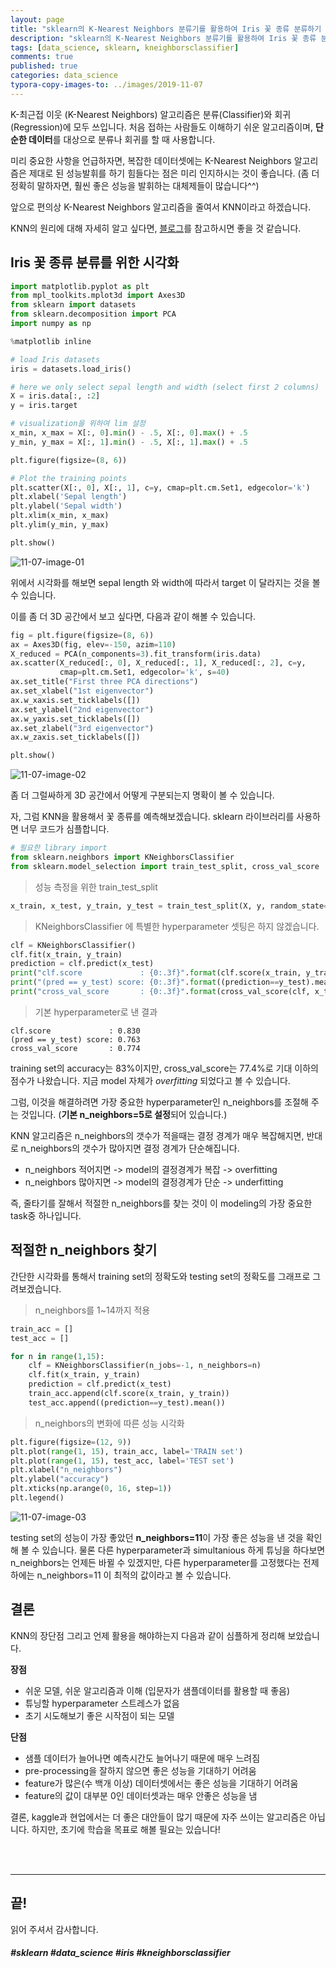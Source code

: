 ```yaml
---
layout: page
title: "sklearn의 K-Nearest Neighbors 분류기를 활용하여 Iris 꽃 종류 분류하기 (Classifier)"
description: "sklearn의 K-Nearest Neighbors 분류기를 활용하여 Iris 꽃 종류 분류하는 (Classifier)방법에 대하여 알아보겠습니다."
tags: [data_science, sklearn, kneighborsclassifier]
comments: true
published: true
categories: data_science
typora-copy-images-to: ../images/2019-11-07
---
```






K-최근접 이웃 (K-Nearest Neighbors) 알고리즘은 분류(Classifier)와 회귀(Regression)에 모두 쓰입니다. 처음 접하는 사람들도 이해하기 쉬운 알고리즘이며, **단순한 데이터**를 대상으로 분류나 회귀를 할 때 사용합니다. 

미리 중요한 사항을 언급하자면, 복잡한 데이터셋에는 K-Nearest Neighbors 알고리즘은 제대로 된 성능발휘를 하기 힘들다는 점은 미리 인지하시는 것이 좋습니다. (좀 더 정확히 말하자면, 훨씬 좋은 성능을 발휘하는 대체제들이 많습니다^^)

앞으로 편의상 K-Nearest Neighbors 알고리즘을 줄여서 KNN이라고 하겠습니다.

KNN의 원리에 대해 자세히 알고 싶다면, [블로그]( https://www.datacamp.com/community/tutorials/k-nearest-neighbor-classification-scikit-learn )를 참고하시면 좋을 것 같습니다.

## Iris 꽃 종류 분류를 위한 시각화

```python
import matplotlib.pyplot as plt
from mpl_toolkits.mplot3d import Axes3D
from sklearn import datasets
from sklearn.decomposition import PCA
import numpy as np

%matplotlib inline

# load Iris datasets 
iris = datasets.load_iris()

# here we only select sepal length and width (select first 2 columns)
X = iris.data[:, :2]  
y = iris.target

# visualization을 위하여 lim 설정
x_min, x_max = X[:, 0].min() - .5, X[:, 0].max() + .5
y_min, y_max = X[:, 1].min() - .5, X[:, 1].max() + .5

plt.figure(figsize=(8, 6))

# Plot the training points
plt.scatter(X[:, 0], X[:, 1], c=y, cmap=plt.cm.Set1, edgecolor='k')
plt.xlabel('Sepal length')
plt.ylabel('Sepal width')
plt.xlim(x_min, x_max)
plt.ylim(y_min, y_max)

plt.show()
```

 ![11-07-image-01](../images/2019-11-07/11-07-image-01.png)



위에서 시각화를 해보면 sepal length 와 width에 따라서 target 이 달라지는 것을 볼 수 있습니다.

이를 좀 더 3D 공간에서 보고 싶다면, 다음과 같이 해볼 수 있습니다.

```python
fig = plt.figure(figsize=(8, 6))
ax = Axes3D(fig, elev=-150, azim=110)
X_reduced = PCA(n_components=3).fit_transform(iris.data)
ax.scatter(X_reduced[:, 0], X_reduced[:, 1], X_reduced[:, 2], c=y,
           cmap=plt.cm.Set1, edgecolor='k', s=40)
ax.set_title("First three PCA directions")
ax.set_xlabel("1st eigenvector")
ax.w_xaxis.set_ticklabels([])
ax.set_ylabel("2nd eigenvector")
ax.w_yaxis.set_ticklabels([])
ax.set_zlabel("3rd eigenvector")
ax.w_zaxis.set_ticklabels([])

plt.show()
```

![11-07-image-02](../images/2019-11-07/11-07-image-02.png)

좀 더 그럴싸하게 3D 공간에서 어떻게 구분되는지 명확이 볼 수 있습니다.



자, 그럼 KNN을 활용해서 꽃 종류를 예측해보겠습니다. sklearn 라이브러리를 사용하면 너무 코드가 심플합니다.

```python
# 필요한 library import
from sklearn.neighbors import KNeighborsClassifier
from sklearn.model_selection import train_test_split, cross_val_score
```



> 성능 측정을 위한 train_test_split

```python
x_train, x_test, y_train, y_test = train_test_split(X, y, random_state=30)
```



> KNeighborsClassifier 에 특별한 hyperparameter 셋팅은 하지 않겠습니다.

```python
clf = KNeighborsClassifier()
clf.fit(x_train, y_train)
prediction = clf.predict(x_test)
print("clf.score             : {0:.3f}".format(clf.score(x_train, y_train)))
print("(pred == y_test) score: {0:.3f}".format((prediction==y_test).mean()))
print("cross_val_score       : {0:.3f}".format(cross_val_score(clf, x_train, y_train, cv=10).mean()))
```

> 기본 hyperparameter로 낸 결과

```
clf.score             : 0.830
(pred == y_test) score: 0.763
cross_val_score       : 0.774
```



training set의 accuracy는 83%이지만, cross_val_score는 77.4%로 기대 이하의 점수가 나왔습니다. 지금 model 자체가  *overfitting* 되었다고 볼 수 있습니다.

그럼, 이것을 해결하려면 가장 중요한 hyperparameter인 n_neighbors를 조절해 주는 것입니다. (**기본 n_neighbors=5로 설정**되어 있습니다.)

KNN 알고리즘은 n_neighbors의 갯수가 적을때는 결정 경계가 매우 복잡해지면, 반대로 n_neighbors의 갯수가 많아지면 결정 경계가 단순해집니다. 

* n_neighbors 적어지면 -> model의 결정경계가 복잡 -> overfitting
* n_neighbors 많아지면 -> model의 결정경계가 단순 -> underfitting



즉, 줄타기를 잘해서 적절한 n_neighbors를 찾는 것이 이 modeling의 가장 중요한 task중 하나입니다.

## 적절한 n_neighbors 찾기

간단한 시각화를 통해서 training set의 정확도와 testing set의 정확도를 그래프로 그려보겠습니다.

> n_neighbors를 1~14까지 적용

```python
train_acc = []
test_acc = []

for n in range(1,15):
    clf = KNeighborsClassifier(n_jobs=-1, n_neighbors=n)
    clf.fit(x_train, y_train)
    prediction = clf.predict(x_test)
    train_acc.append(clf.score(x_train, y_train))
    test_acc.append((prediction==y_test).mean())
```



> n_neighbors의 변화에 따른 성능 시각화

```python
plt.figure(figsize=(12, 9))
plt.plot(range(1, 15), train_acc, label='TRAIN set')
plt.plot(range(1, 15), test_acc, label='TEST set')
plt.xlabel("n_neighbors")
plt.ylabel("accuracy")
plt.xticks(np.arange(0, 16, step=1))
plt.legend()
```

![11-07-image-03](../images/2019-11-07/11-07-image-03.png)



testing set의 성능이 가장 좋았던 **n_neighbors=11**이 가장 좋은 성능을 낸 것을 확인해 볼 수 있습니다. 물론 다른 hyperparameter과 simultanious 하게 튜닝을 하다보면 n_neighbors는 언제든 바뀔 수 있겠지만, 다른 hyperparameter를 고정했다는 전제하에는 n_neighbors=11 이 최적의 값이라고 볼 수 있습니다.



## 결론

KNN의 장단점 그리고 언제 활용을 해야하는지 다음과 같이 심플하게 정리해 보았습니다.



**장점**

* 쉬운 모델, 쉬운 알고리즘과 이해 (입문자가 샘플데이터를 활용할 때 좋음)
* 튜닝할 hyperparameter 스트레스가 없음
* 초기 시도해보기 좋은 시작점이 되는 모델

**단점**

* 샘플 데이터가 늘어나면 예측시간도 늘어나기 때문에 매우 느려짐
* pre-processing을 잘하지 않으면 좋은 성능을 기대하기 어려움
* feature가 많은(수 백개 이상) 데이터셋에서는 좋은 성능을 기대하기 어려움
* feature의 값이 대부분 0인 데이터셋과는 매우 안좋은 성능을 냄



결론, kaggle과 현업에서는 더 좋은 대안들이 많기 때문에 자주 쓰이는 알고리즘은 아닙니다. 하지만, 초기에 학습을 목표로 해볼 필요는 있습니다!



<br>

<br>



<hr>

## 끝!



읽어 주셔서 감사합니다.



##### #sklearn #data_science #iris #kneighborsclassifier



